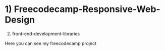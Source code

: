# 1) Freecodecamp-Responsive-Web-Design
2) front-end-development-libraries



Here you can see my freecodecamp project 
